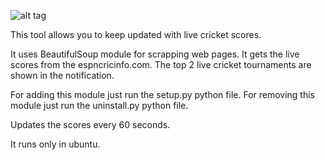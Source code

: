 ![alt tag](http://i.imgur.com/yUZNprm.png)

This tool allows you to keep updated with live cricket scores.

It uses BeautifulSoup module for scrapping web pages. It gets the live scores from the espncricinfo.com. The top 2 live cricket tournaments are shown in the notification.

For adding this module just run the setup.py python file.
For removing this module just run the uninstall.py python file.

Updates the scores every 60 seconds.

It runs only in ubuntu.
